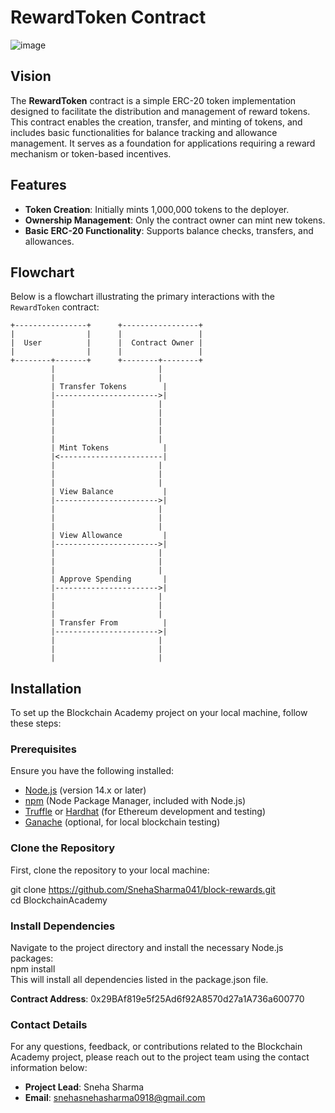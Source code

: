 # RewardToken Contract

![image](https://github.com/user-attachments/assets/a34f7277-cb1a-4675-a81b-94aca8ad0928)


## Vision

The **RewardToken** contract is a simple ERC-20 token implementation designed to facilitate the distribution and management of reward tokens. This contract enables the creation, transfer, and minting of tokens, and includes basic functionalities for balance tracking and allowance management. It serves as a foundation for applications requiring a reward mechanism or token-based incentives.

## Features

- **Token Creation**: Initially mints 1,000,000 tokens to the deployer.
- **Ownership Management**: Only the contract owner can mint new tokens.
- **Basic ERC-20 Functionality**: Supports balance checks, transfers, and allowances.

## Flowchart

Below is a flowchart illustrating the primary interactions with the `RewardToken` contract:

```plaintext
+----------------+      +-----------------+
|                |      |                 |
|  User          |      |  Contract Owner |
|                |      |                 |
+--------+-------+      +--------+--------+
         |                       |
         |                       |
         | Transfer Tokens        |
         |----------------------->|
         |                       |
         |                       |
         |                       |
         |                       |
         |                       |
         | Mint Tokens            |
         |<-----------------------|
         |                       |
         |                       |
         |                       |
         | View Balance           |
         |----------------------->|
         |                       |
         |                       |
         |                       |
         | View Allowance         |
         |----------------------->|
         |                       |
         |                       |
         |                       |
         | Approve Spending       |
         |----------------------->|
         |                       |
         |                       |
         |                       |
         | Transfer From          |
         |----------------------->|
         |                       |
         |                       |
         |                       |

```
## Installation

To set up the Blockchain Academy project on your local machine, follow these steps:

### Prerequisites

Ensure you have the following installed:
- [Node.js](https://nodejs.org/) (version 14.x or later)
- [npm](https://www.npmjs.com/) (Node Package Manager, included with Node.js)
- [Truffle](https://www.trufflesuite.com/truffle) or [Hardhat](https://hardhat.org/) (for Ethereum development and testing)
- [Ganache](https://www.trufflesuite.com/ganache) (optional, for local blockchain testing)

### Clone the Repository

First, clone the repository to your local machine:

git clone https://github.com/SnehaSharma041/block-rewards.git<br/>
cd BlockchainAcademy

### Install Dependencies
Navigate to the project directory and install the necessary Node.js packages:<br/>
npm install<br/>
This will install all dependencies listed in the package.json file.


****Contract Address****: 0x29BAf819e5f25Ad6f92A8570d27a1A736a600770


### Contact Details

For any questions, feedback, or contributions related to the Blockchain Academy project, please reach out to the project team using the contact information below:

- **Project Lead**: Sneha Sharma
- **Email**: snehasnehasharma0918@gmail.com

